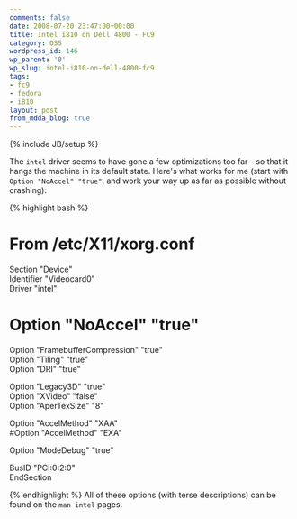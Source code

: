 ```yaml
---
comments: false
date: 2008-07-20 23:47:00+00:00
title: Intel i810 on Dell 4800 - FC9
category: OSS
wordpress_id: 146
wp_parent: '0'
wp_slug: intel-i810-on-dell-4800-fc9
tags:
- fc9
- fedora
- i810
layout: post
from_mdda_blog: true
---
```

{% include JB/setup %}


The `intel` driver seems to have gone a few optimizations too far - so that it hangs the machine in its default state.  Here's what works for me (start with `Option "NoAccel" "true"`, and work your way up as far as possible without crashing):  
  

{% highlight bash %}
# From /etc/X11/xorg.conf  
  
  
Section "Device"  
Identifier "Videocard0"  
Driver "intel"  
# Option "NoAccel" "true"  
  
Option "FramebufferCompression" "true"  
Option "Tiling" "true"  
Option "DRI" "true"  
  
Option "Legacy3D" "true"  
Option "XVideo" "false"  
Option "AperTexSize" "8"  
  
Option "AccelMethod" "XAA"  
#Option "AccelMethod" "EXA"  
  
Option "ModeDebug" "true"  
  
BusID "PCI:0:2:0"  
EndSection  

{% endhighlight %}
All of these options (with terse descriptions) can be found on the `man intel` pages.
